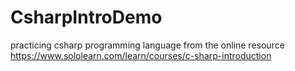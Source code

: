 # CsharpIntroDemo
practicing csharp programming language from the online resource https://www.sololearn.com/learn/courses/c-sharp-introduction
